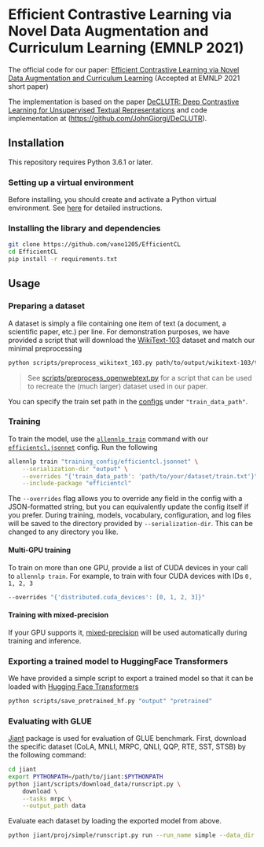 # Efficient Contrastive Learning via Novel Data Augmentation and Curriculum Learning (EMNLP 2021)

The official code for our paper: [Efficient Contrastive Learning via Novel Data Augmentation and Curriculum Learning](https://arxiv.org/abs/2109.05941) (Accepted at EMNLP 2021 short paper)

The implementation is based on the paper [DeCLUTR: Deep Contrastive Learning for Unsupervised Textual Representations](https://arxiv.org/abs/2006.03659) and code implementation at (https://github.com/JohnGiorgi/DeCLUTR).

## Installation

This repository requires Python 3.6.1 or later.

### Setting up a virtual environment

Before installing, you should create and activate a Python virtual environment. See [here](https://github.com/allenai/allennlp#installing-via-pip) for detailed instructions.

### Installing the library and dependencies

```bash
git clone https://github.com/vano1205/EfficientCL
cd EfficientCL
pip install -r requirements.txt
```
## Usage

### Preparing a dataset

A dataset is simply a file containing one item of text (a document, a scientific paper, etc.) per line. For demonstration purposes, we have provided a script that will download the [WikiText-103](https://www.salesforce.com/products/einstein/ai-research/the-wikitext-dependency-language-modeling-dataset/) dataset and match our minimal preprocessing

```bash
python scripts/preprocess_wikitext_103.py path/to/output/wikitext-103/train.txt --min-length 2048
```

> See [scripts/preprocess_openwebtext.py](scripts/preprocess_openwebtext.py) for a script that can be used to recreate the (much larger) dataset used in our paper.

You can specify the train set path in the [configs](training_config) under `"train_data_path"`.

### Training

To train the model, use the [`allennlp train`](https://docs.allennlp.org/master/api/commands/train/) command with our [`efficientcl.jsonnet`](training_config/efficientcl.jsonnet) config. Run the following

```bash
allennlp train "training_config/efficientcl.jsonnet" \
    --serialization-dir "output" \
    --overrides "{'train_data_path': 'path/to/your/dataset/train.txt'}" \
    --include-package "efficientcl"
```

The `--overrides` flag allows you to override any field in the config with a JSON-formatted string, but you can equivalently update the config itself if you prefer. During training, models, vocabulary, configuration, and log files will be saved to the directory provided by `--serialization-dir`. This can be changed to any directory you like. 

#### Multi-GPU training

To train on more than one GPU, provide a list of CUDA devices in your call to `allennlp train`. For example, to train with four CUDA devices with IDs `0, 1, 2, 3`

```bash
--overrides "{'distributed.cuda_devices': [0, 1, 2, 3]}"
```

#### Training with mixed-precision

If your GPU supports it, [mixed-precision](https://devblogs.nvidia.com/mixed-precision-training-deep-neural-networks/) will be used automatically during training and inference.

### Exporting a trained model to HuggingFace Transformers

We have provided a simple script to export a trained model so that it can be loaded with [Hugging Face Transformers](https://github.com/huggingface/transformers)

```bash
python scripts/save_pretrained_hf.py "output" "pretrained"
```

### Evaluating with GLUE

[Jiant](https://github.com/nyu-mll/jiant) package is used for evaluation of GLUE benchmark. First, download the specific dataset (CoLA, MNLI, MRPC, QNLI, QQP, RTE, SST, STSB) by the following command:

```bash
cd jiant
export PYTHONPATH=/path/to/jiant:$PYTHONPATH
python jiant/scripts/download_data/runscript.py \
    download \
    --tasks mrpc \
    --output_path data
```

Evaluate each dataset by loading the exported model from above.

```bash
python jiant/proj/simple/runscript.py run --run_name simple --data_dir data --hf_pretrained_model_name_or_path ../pretrained --tasks mrpc --train_batch_size 16 --num_train_epochs 10  --exp_dir roberta 
```

